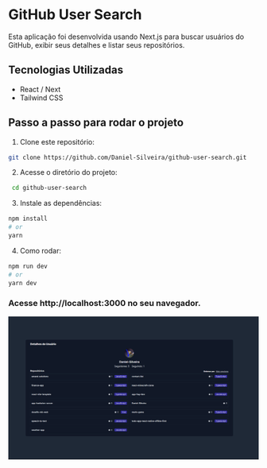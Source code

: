 # GitHub User Search

Esta aplicação foi desenvolvida usando Next.js para buscar usuários do GitHub, exibir seus detalhes e listar seus repositórios.

## Tecnologias Utilizadas

- React / Next
- Tailwind CSS

## Passo a passo para rodar o projeto

1. Clone este repositório:

```bash
git clone https://github.com/Daniel-Silveira/github-user-search.git
```

2. Acesse o diretório do projeto:

```bash
 cd github-user-search
```

3. Instale as dependências:

```bash
npm install
# or
yarn
```

4. Como rodar:

```bash
npm run dev
# or
yarn dev
```

### Acesse http://localhost:3000 no seu navegador.

![Print da tela de detalhes do usuario](./public/image-readme.png)
